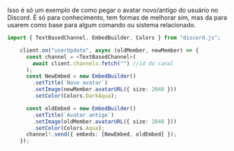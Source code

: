 Isso é só um exemplo de como pegar o avatar novo/antigo do usuário no Discord. É só para conhecimento, tem formas de melhorar sim, mas da para usarem como base para algum comando ou sistema relacionado.
```ts
import { TextBasedChannel, EmbedBuilder, Colors } from "discord.js";

    client.on("userUpdate", async (oldMember, newMember) => {
      const channel = <TextBasedChannel>(
        await client.channels.fetch("") //id do canal
      );
      const NewEmbed = new EmbedBuilder()
        .setTitle(`Novo avatar`)
        .setImage(newMember.avatarURL({ size: 2048 }))
        .setColor(Colors.DarkAqua);

      const oldEmbed = new EmbedBuilder()
        .setTitle(`Avatar antigo`)
        .setImage(oldMember.avatarURL({ size: 2048 }))
        .setColor(Colors.Aqua);
      channel!.send({ embeds: [NewEmbed, oldEmbed] });
    });
```
